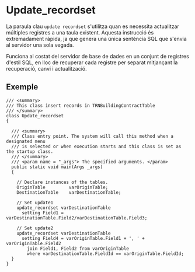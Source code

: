 # Update_recordset

La paraula clau ```update recordset``` s'utilitza quan es necessita actualitzar múltiples registres a una taula existent.
Aquesta instrucció és extremadament ràpida, ja que genera una única sentència SQL que s'envia al servidor una sola vegada.

Funciona al costat del servidor de base de dades en un conjunt de registres d'estil SQL, en lloc de recuperar cada
registre per separat mitjançant la recuperació, canvi i actualització.

## Exemple

```
/// <summary>
/// This class insert records in TRNBuildingContractTable
/// </summary>
class Update_recordset
{

  /// <summary>
  /// Class entry point. The system will call this method when a designated menu
  /// is selected or when execution starts and this class is set as the startup class.
  /// </summary>
  /// <param name = "_args"> The specified arguments. </param>
  public static void main(Args _args)
  { 

    // Declare instances of the tables.
    OriginTable         varOriginTable;
    DestinationTable    varDestinationTable;

    // Set update1
    update_recordset varDestinationTable
      setting Field1 = varDestinationTable.Field2/varDestinationTable.Field3;

    // Set update2
    update_recordset varDestinationTable
      setting Field4 = varOriginTable.Field1 + ', ' + varOriginTable.Field2
        join Field1, Field2 from varOriginTable
        where varDestinationTable.FieldId == varOriginTable.FieldId;
  }
}
```

